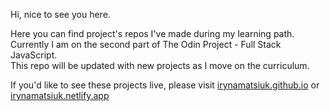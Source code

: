 Hi, nice to see you here.

Here you can find project's repos I've made during my learning path.  
Currently I am on the second part of The Odin Project - Full Stack JavaScript.  
This repo will be updated with new projects as I move on the curriculum.

If you'd like to see these projects live, please visit [irynamatsiuk.github.io](https://irynamatsiuk.github.io/) or [irynamatsiuk.netlify.app](https://irynamatsiuk.netlify.app/)
